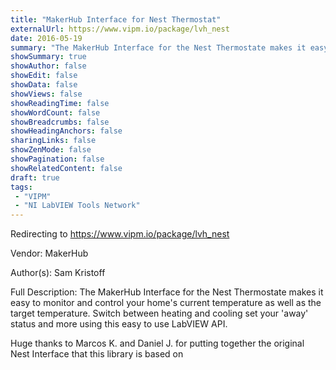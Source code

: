 ```yaml
---
title: "MakerHub Interface for Nest Thermostat"
externalUrl: https://www.vipm.io/package/lvh_nest
date: 2016-05-19
summary: "The MakerHub Interface for the Nest Thermostate makes it easy to monitor and control your home's current temperature as well as the target temperature."
showSummary: true
showAuthor: false
showEdit: false
showData: false
showViews: false
showReadingTime: false
showWordCount: false
showBreadcrumbs: false
showHeadingAnchors: false
sharingLinks: false
showZenMode: false
showPagination: false
showRelatedContent: false
draft: true
tags:
 - "VIPM"
 - "NI LabVIEW Tools Network"
---
```


Redirecting to https://www.vipm.io/package/lvh_nest

Vendor: MakerHub

Author(s): Sam Kristoff
 
Full Description:
The MakerHub Interface for the Nest Thermostate makes it easy to monitor and control your home's current temperature as well as the target temperature. Switch between heating and cooling set your 'away' status and more using this easy to use LabVIEW API. 

Huge thanks to Marcos K. and Daniel J. for putting together the original Nest Interface that this library is based on